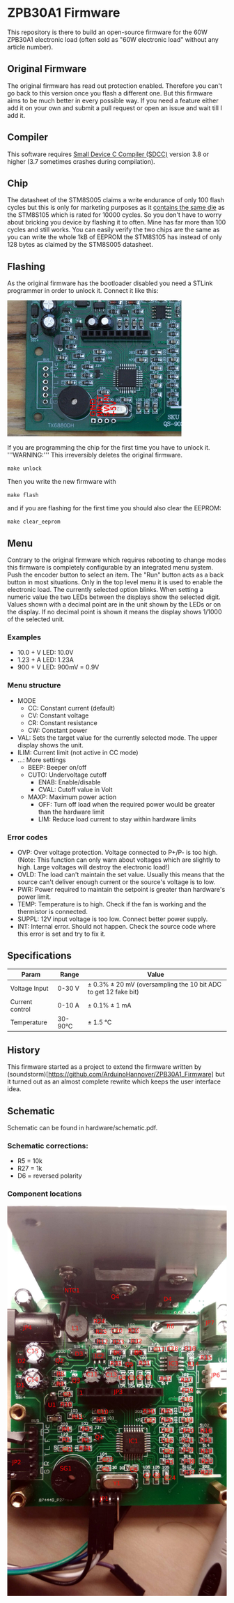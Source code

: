 # ZPB30A1 Firmware

This repository is there to build an open-source firmware for the 60W ZPB30A1 electronic load (often sold as "60W electronic load" without any article number).

## Original Firmware
The original firmware has read out protection enabled. Therefore you can't go
back to this version once you flash a different one. But this firmware aims to
be much better in every possible way. If you need a feature either add it on
your own and submit a pull request or open an issue and wait till I add it.

## Compiler

This software requires [Small Device C Compiler (SDCC)](http://sdcc.sourceforge.net/)
version 3.8 or higher (3.7 sometimes crashes during compilation).

## Chip
The datasheet of the STM8S005 claims a write endurance of only 100 flash cycles
but this is only for marketing purposes as it [contains the same die](https://hackaday.io/project/16097-eforth-for-cheap-stm8s-gadgets/log/76731-stm8l001j3-a-new-sop8-chip-and-the-limits-of-stm8flash)
as the STM8S105 which is rated for 10000 cycles. So you don't have to worry
about bricking you device by flashing it to often. Mine has far more than 100
cycles and still works. You can easily verify the two chips are the same as you
can write the whole 1kB of EEPROM the STM8S105 has instead of only 128 bytes
as claimed by the STM8S005 datasheet.


## Flashing
As the original firmware has the bootloader disabled you need a STLink programmer
in order to unlock it. Connect it like this:

![Programmer connection](images/stlink.jpg)

If you are programming the chip for the first time you have to unlock it.
'''WARNING:''' This irreversibly deletes the original firmware.

    make unlock

Then you write the new firmware with

    make flash

and if you are flashing for the first time you should also clear the EEPROM:

    make clear_eeprom

## Menu
Contrary to the original firmware which requires rebooting to change modes this
firmware is completely configurable by an integrated menu system. Push the
encoder button to select an item. The "Run" button acts as a back button in most
situations. Only in the top level menu it is used to enable the electronic load.
The currently selected option blinks. When setting a numeric value the two
LEDs between the displays show the selected digit.
Values shown with a decimal point are in the unit shown by the LEDs or on the
display. If no decimal point is shown it means the display shows 1/1000 of the
selected unit.
### Examples
* 10.0 + V LED: 10.0V
* 1.23 + A LED: 1.23A
* 900 + V LED: 900mV = 0.9V


### Menu structure
* MODE
    * CC: Constant current (default)
    * CV: Constant voltage
    * CR: Constant resistance
    * CW: Constant power
* VAL: Sets the target value for the currently selected mode. The upper display
        shows the unit.
* ILIM: Current limit (not active in CC mode)
* ...: More settings
    * BEEP: Beeper on/off
    * CUTO: Undervoltage cutoff
        * ENAB: Enable/disable
        * CVAL: Cutoff value in Volt
    * MAXP: Maximum power action
        * OFF: Turn off load when the required power would be greater than the hardware limit
        * LIM: Reduce load current to stay within hardware limits

### Error codes
* OVP: Over voltage protection. Voltage connected to P+/P- is too high. (Note: This function can only warn about voltages which are slightly to high. Large voltages will destroy the electronic load!)
* OVLD: The load can't maintain the set value. Usually this means that the source can't deliver enough current or the source's voltage is to low.
* PWR: Power required to maintain the setpoint is greater than hardware's power limit.
* TEMP: Temperature is to high. Check if the fan is working and the thermistor is connected.
* SUPPL: 12V input voltage is too low. Connect better power supply.
* INT: Internal error. Should not happen. Check the source code where this error is set and try to fix it.

## Specifications

| Param           | Range    | Value
| --------------- | -------- | ---
| Voltage Input   | 0-30 V   | ± 0.3% ± 20 mV (oversampling the 10 bit ADC to get 12 fake bit)
| Current control | 0-10 A   | ± 0.1% ± 1 mA
| Temperature     | 30-90°C  | ± 1.5 °C

## History
This firmware started as a project to extend the firmware written by
(soundstorm)[https://github.com/ArduinoHannover/ZPB30A1_Firmware] but it turned
out as an almost complete rewrite which keeps the user interface idea.

## Schematic
Schematic can be found in hardware/schematic.pdf.

### Schematic corrections:
* R5 = 10k
* R27 = 1k
* D6 = reversed polarity

### Component locations
![Component locations](images/components.jpg)

